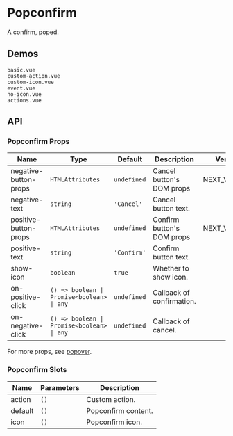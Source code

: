 # Popconfirm

A confirm, poped.

## Demos

```demo
basic.vue
custom-action.vue
custom-icon.vue
event.vue
no-icon.vue
actions.vue
```

## API

### Popconfirm Props

| Name | Type | Default | Description | Version |
| --- | --- | --- | --- | --- |
| negative-button-props | `HTMLAttributes` | `undefined` | Cancel button's DOM props | NEXT_VERSION |
| negative-text | `string` | `'Cancel'` | Cancel button text. |  |
| positive-button-props | `HTMLAttributes` | `undefined` | Confirm button's DOM props | NEXT_VERSION |
| positive-text | `string` | `'Confirm'` | Confirm button text. |  |
| show-icon | `boolean` | `true` | Whether to show icon. |  |
| on-positive-click | `() => boolean \| Promise<boolean> \| any` | `undefined` | Callback of confirmation. |  |
| on-negative-click | `() => boolean \| Promise<boolean> \| any` | `undefined` | Callback of cancel. |  |

For more props, see [popover](popover#Popover-Props).

### Popconfirm Slots

| Name    | Parameters | Description         |
| ------- | ---------- | ------------------- |
| action  | `()`       | Custom action.      |
| default | `()`       | Popconfirm content. |
| icon    | `()`       | Popconfirm icon.    |
